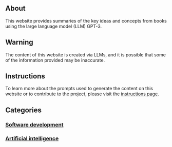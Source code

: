 ## About
This website provides summaries of the key ideas and concepts from books using the large language model (LLM) GPT-3.

## Warning
The content of this website is created via LLMs, and it is possible that some of the information provided may be inaccurate.

## Instructions
To learn more about the prompts used to generate the content on this website or to contribute to the project, please visit the [instructions page](/instructions.html).

## Categories

### [Software development](/software-development/index.html)

### [Artificial intelligence](/artificial-intelligence/index.html)